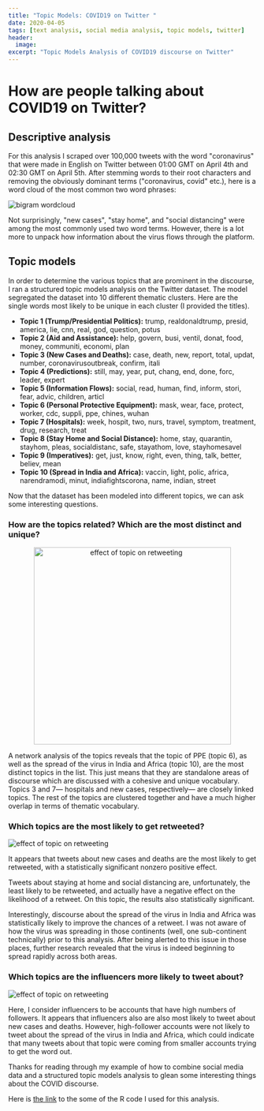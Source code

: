 ```yaml
---
title: "Topic Models: COVID19 on Twitter "
date: 2020-04-05
tags: [text analysis, social media analysis, topic models, twitter]
header:
  image:
excerpt: "Topic Models Analysis of COVID19 discourse on Twitter"
---
```


# How are people talking about COVID19 on Twitter?

## Descriptive analysis

For this analysis I scraped over 100,000 tweets with the word "coronavirus" that were made in English on Twitter between 01:00 GMT on April 4th and 02:30 GMT on April 5th.  After stemming words to their root characters and removing the obviously dominant terms ("coronavirus, covid" etc.), here is a word cloud of the most common two word phrases:

<img src="{{ site.url }}{{ site.baseurl }}/images/bigrams.png" alt="bigram wordcloud">

Not surprisingly, "new cases", "stay home", and "social distancing" were among the most commonly used two word terms. However, there is a lot more to unpack how information about the virus flows through the platform.

## Topic models

In order to determine the various topics that are prominent in the discourse, I ran a structured topic models analysis on the Twitter dataset. The model segregated the dataset into 10 different thematic clusters. Here are the single words most likely to be unique in each cluster (I provided the titles).

* **Topic 1 (Trump/Presidential Politics):** trump, realdonaldtrump, presid, america, lie, cnn, real, god, question, potus
* **Topic 2 (Aid and Assistance):** help, govern, busi, ventil, donat, food, money, communiti, economi, plan  
* **Topic 3 (New Cases and Deaths):** case, death, new, report, total, updat, number, coronavirusoutbreak, confirm, itali  
* **Topic 4 (Predictions):** still, may, year, put, chang, end, done, forc, leader, expert  
* **Topic 5 (Information Flows):** social, read, human, find, inform, stori, fear, advic, children, articl
* **Topic 6 (Personal Protective Equipment):** mask, wear, face, protect, worker, cdc, suppli, ppe, chines, wuhan
* **Topic 7 (Hospitals):** week, hospit, two, nurs, travel, symptom, treatment, drug, research, treat
* **Topic 8 (Stay Home and Social Distance):** home, stay, quarantin, stayhom, pleas, socialdistanc, safe, stayathom, love, stayhomesavel
* **Topic 9 (Imperatives):** get, just, know, right, even, thing, talk, better, believ, mean
* **Topic 10 (Spread in India and Africa):** vaccin, light, polic, africa, narendramodi, minut, indiafightscorona, name, indian, street

Now that the dataset has been modeled into different topics, we can ask some interesting questions.

### How are the topics related? Which are the most distinct and unique?

<p align="center">
  <img width="400" height="400" src="{{ site.url }}{{ site.baseurl }}/images/topicplot.png" alt="effect of topic on retweeting">
</p>

A network analysis of the topics reveals that the topic of PPE (topic 6), as well as the spread of the virus in India and Africa (topic 10), are the most distinct topics in the list. This just means that they are standalone areas of discourse which are discussed with a cohesive and unique vocabulary. Topics 3 and 7— hospitals and new cases, respectively— are closely linked topics. The rest of the topics are clustered together and have a much higher overlap in terms of thematic vocabulary.  

### Which topics are the most likely to get retweeted?

<img src="{{ site.url }}{{ site.baseurl }}/images/retweeteffect.png" alt="effect of topic on retweeting">

It appears that tweets about new cases and deaths are the most likely to get retweeted, with a statistically significant nonzero positive effect.

Tweets about staying at home and social distancing are, unfortunately, the least likely to be retweeted, and actually have a negative effect on the likelihood of a retweet. On this topic, the results also statistically significant.

Interestingly, discourse about the spread of the virus in India and Africa was statistically likely to improve the chances of a retweet. I was not aware of how the virus was spreading in those continents (well, one sub-continent technically) prior to this analysis. After being alerted to this issue in those places, further research revealed that the virus is indeed
beginning to spread rapidly across both areas.

### Which topics are the influencers more likely to tweet about?

<img src="{{ site.url }}{{ site.baseurl }}/images/influencers.png" alt="effect of topic on retweeting">

Here, I consider influencers to be accounts that have high numbers of followers. It appears that influencers also are also most likely to tweet about new cases and deaths. However, high-follower accounts were not likely to tweet about the spread of the virus in India and Africa, which could indicate that many tweets about that topic were coming from smaller accounts trying to get the word out.

Thanks for reading through my example of how to combine social media data and a structured topic models analysis to glean some interesting things about the COVID discourse.

Here is [the link](https://github.com/KevinEduardoKarl/text-analysis/blob/master/COVID%20Discourse%20on%20Twitter.R) to the some of the R code I used for this analysis.
